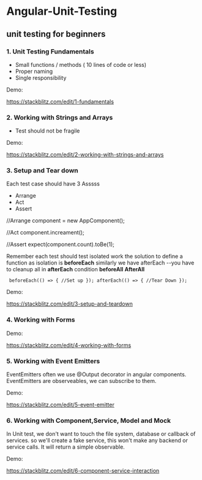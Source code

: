 # Angular-Unit-Testing

## unit testing for beginners
### 1. Unit Testing Fundamentals

* Small functions / methods ( 10 lines of code or less)
* Proper naming
* Single responsibility


Demo:

https://stackblitz.com/edit/1-fundamentals

### 2. Working with Strings and Arrays

*  Test should not be fragile

Demo: 

https://stackblitz.com/edit/2-working-with-strings-and-arrays

### 3. Setup and Tear down

Each test case should have 3 Asssss
* Arrange
* Act
* Assert
  
//Arrange
component = new AppComponent();

//Act
component.increament();

//Assert
expect(component.count).toBe(1);


Remember each test should test isolated work
 the solution to define a function as isolation is **beforeEach**
  similarly we have afterEach
  --you have to cleanup all in **afterEach** condition
 **beforeAll**
  **AfterAll**

 ` 
 beforeEach(() => {
    //Set up
  });
  afterEach(() => {
    //Tear Down
  });
`

Demo:

https://stackblitz.com/edit/3-setup-and-teardown

### 4. Working with Forms

Demo:

https://stackblitz.com/edit/4-working-with-forms

### 5. Working with Event Emitters

EventEmitters often we use @Output decorator in angular components.
EventEmitters are observeables, we can subscribe to them.

Demo:

https://stackblitz.com/edit/5-event-emitter


### 6. Working with Component,Service, Model and Mock

In Unit test, we don't want to touch the file system, database or callback of services. so we'll create a fake service, this won't make any backend or service calls. It will return a simple observable.


Demo:

https://stackblitz.com/edit/6-component-service-interaction